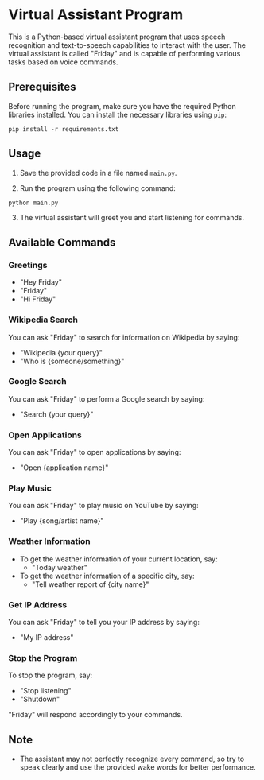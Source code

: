  # Virtual Assistant Program

This is a Python-based virtual assistant program that uses speech recognition and text-to-speech capabilities to interact with the user. The virtual assistant is called "Friday" and is capable of performing various tasks based on voice commands.

## Prerequisites

Before running the program, make sure you have the required Python libraries installed. You can install the necessary libraries using `pip`:

```
pip install -r requirements.txt
```

## Usage

1. Save the provided code in a file named `main.py`.

2. Run the program using the following command:

```
python main.py
```

3. The virtual assistant will greet you and start listening for commands.

## Available Commands

### Greetings
- "Hey Friday"
- "Friday"
- "Hi Friday"

### Wikipedia Search
You can ask "Friday" to search for information on Wikipedia by saying:
- "Wikipedia {your query}"
- "Who is {someone/something}"

### Google Search
You can ask "Friday" to perform a Google search by saying:
- "Search {your query}"

### Open Applications
You can ask "Friday" to open applications by saying:
- "Open {application name}"

### Play Music
You can ask "Friday" to play music on YouTube by saying:
- "Play {song/artist name}"

### Weather Information
- To get the weather information of your current location, say:
  - "Today weather"
- To get the weather information of a specific city, say:
  - "Tell weather report of {city name}"

### Get IP Address
You can ask "Friday" to tell you your IP address by saying:
- "My IP address"


### Stop the Program
To stop the program, say:
- "Stop listening"
- "Shutdown"

"Friday" will respond accordingly to your commands.

## Note

- The assistant may not perfectly recognize every command, so try to speak clearly and use the provided wake words for better performance.



